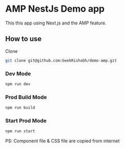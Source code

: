 # AMP NestJs Demo app


This  this app using Next.js and the AMP feature. 


## How to use

Clone 

```bash
git clone git@github.com:GeekRishabh/demo-amp.git
```


### Dev Mode

```bash
npm run dev
```

### Prod Build Mode

```bash
npm run build
```

### Start Prod Mode

```bash
npm run start
```


PS: Component file & CSS file are copied from internet 
